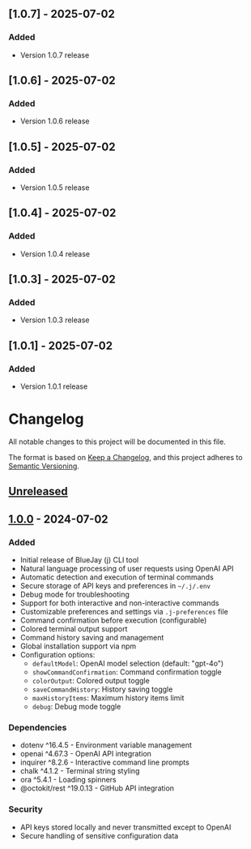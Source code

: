 ## [1.0.7] - 2025-07-02

### Added
- Version 1.0.7 release

## [1.0.6] - 2025-07-02

### Added
- Version 1.0.6 release

## [1.0.5] - 2025-07-02

### Added
- Version 1.0.5 release

## [1.0.4] - 2025-07-02

### Added
- Version 1.0.4 release

## [1.0.3] - 2025-07-02

### Added
- Version 1.0.3 release

## [1.0.1] - 2025-07-02

### Added
- Version 1.0.1 release

# Changelog

All notable changes to this project will be documented in this file.

The format is based on [Keep a Changelog](https://keepachangelog.com/en/1.0.0/),
and this project adheres to [Semantic Versioning](https://semver.org/spec/v2.0.0.html).

## [Unreleased]

## [1.0.0] - 2024-07-02

### Added
- Initial release of BlueJay (j) CLI tool
- Natural language processing of user requests using OpenAI API
- Automatic detection and execution of terminal commands
- Secure storage of API keys and preferences in `~/.j/.env`
- Debug mode for troubleshooting
- Support for both interactive and non-interactive commands
- Customizable preferences and settings via `.j-preferences` file
- Command confirmation before execution (configurable)
- Colored terminal output support
- Command history saving and management
- Global installation support via npm
- Configuration options:
  - `defaultModel`: OpenAI model selection (default: "gpt-4o")
  - `showCommandConfirmation`: Command confirmation toggle
  - `colorOutput`: Colored output toggle
  - `saveCommandHistory`: History saving toggle
  - `maxHistoryItems`: Maximum history items limit
  - `debug`: Debug mode toggle

### Dependencies
- dotenv ^16.4.5 - Environment variable management
- openai ^4.67.3 - OpenAI API integration
- inquirer ^8.2.6 - Interactive command line prompts
- chalk ^4.1.2 - Terminal string styling
- ora ^5.4.1 - Loading spinners
- @octokit/rest ^19.0.13 - GitHub API integration

### Security
- API keys stored locally and never transmitted except to OpenAI
- Secure handling of sensitive configuration data

[Unreleased]: https://github.com/bvdr/BlueJay/compare/v1.0.0...HEAD
[1.0.0]: https://github.com/bvdr/BlueJay/releases/tag/v1.0.0

